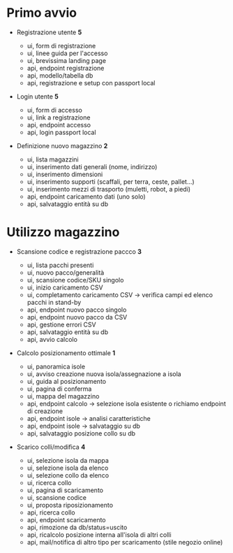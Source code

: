 # Primo avvio

- Registrazione utente **5**

  - ui, form di registrazione
  - ui, linee guida per l'accesso
  - ui, brevissima landing page
  - api, endpoint registrazione
  - api, modello/tabella db
  - api, registrazione e setup con passport local

- Login utente **5**

  - ui, form di accesso
  - ui, link a registrazione
  - api, endpoint accesso
  - api, login passport local

- Definizione nuovo magazzino **2**
  - ui, lista magazzini
  - ui, inserimento dati generali (nome, indirizzo)
  - ui, inserimento dimensioni
  - ui, inserimento supporti (scaffali, per terra, ceste, pallet...)
  - ui, inserimento mezzi di trasporto (muletti, robot, a piedi)
  - api, endpoint caricamento dati (uno solo)
  - api, salvataggio entità su db

# Utilizzo magazzino

- Scansione codice e registrazione paccco **3**

  - ui, lista pacchi presenti
  - ui, nuovo pacco/generalità
  - ui, scansione codice/SKU singolo
  - ui, inizio caricamento CSV
  - ui, completamento caricamento CSV -> verifica campi ed elenco pacchi in stand-by
  - api, endpoint nuovo pacco singolo
  - api, endpoint nuovo pacco da CSV
  - api, gestione errori CSV
  - api, salvataggio entità su db
  - api, avvio calcolo

- Calcolo posizionamento ottimale **1**

  - ui, panoramica isole
  - ui, avviso creazione nuova isola/assegnazione a isola
  - ui, guida al posizionamento
  - ui, pagina di conferma
  - ui, mappa del magazzino
  - api, endpoint calcolo -> selezione isola esistente o richiamo endpoint di creazione
  - api, endpoint isole -> analisi caratteristiche
  - api, endpoint isole -> salvataggio su db
  - api, salvataggio posizione collo su db

- Scarico colli/modifica **4**
  - ui, selezione isola da mappa
  - ui, selezione isola da elenco
  - ui, selezione collo da elenco
  - ui, ricerca collo
  - ui, pagina di scaricamento
  - ui, scansione codice
  - ui, proposta riposizionamento
  - api, ricerca collo
  - api, endpoint scaricamento
  - api, rimozione da db/status=uscito
  - api, ricalcolo posizione interna all'isola di altri colli
  - api, mail/notifica di altro tipo per scaricamento (stile negozio online)
